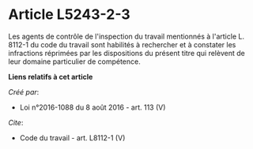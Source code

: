 # Article L5243-2-3

Les agents de contrôle de l'inspection du travail mentionnés à l'article L. 8112-1 du code du travail sont habilités à
rechercher et à constater les infractions réprimées par les dispositions du présent titre qui relèvent de leur domaine
particulier de compétence.

**Liens relatifs à cet article**

_Créé par_:

  - Loi n°2016-1088 du 8 août 2016 - art. 113 (V)

_Cite_:

  - Code du travail - art. L8112-1 (V)
